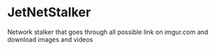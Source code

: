 # JetNetStalker
Network stalker that goes through all possible link on imgur.com and download images and videos
